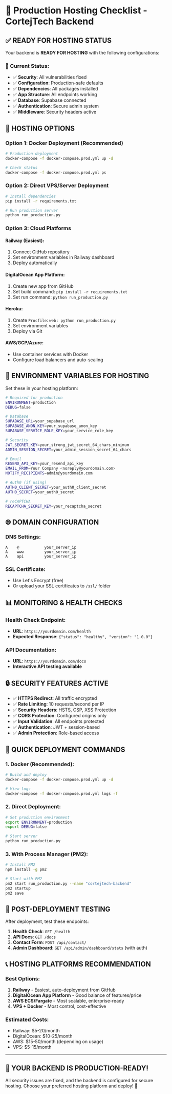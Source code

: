 # 🚀 Production Hosting Checklist - CortejTech Backend

## ✅ READY FOR HOSTING STATUS

Your backend is **READY FOR HOSTING** with the following configurations:

### 🔧 Current Status:
- ✅ **Security**: All vulnerabilities fixed
- ✅ **Configuration**: Production-safe defaults  
- ✅ **Dependencies**: All packages installed
- ✅ **App Structure**: All endpoints working
- ✅ **Database**: Supabase connected
- ✅ **Authentication**: Secure admin system
- ✅ **Middleware**: Security headers active

## 🚀 HOSTING OPTIONS

### Option 1: Docker Deployment (Recommended)

```bash
# Production deployment
docker-compose -f docker-compose.prod.yml up -d

# Check status
docker-compose -f docker-compose.prod.yml ps
```

### Option 2: Direct VPS/Server Deployment

```bash
# Install dependencies
pip install -r requirements.txt

# Run production server
python run_production.py
```

### Option 3: Cloud Platforms

#### **Railway** (Easiest):
1. Connect GitHub repository
2. Set environment variables in Railway dashboard
3. Deploy automatically

#### **DigitalOcean App Platform**:
1. Create new app from GitHub
2. Set build command: `pip install -r requirements.txt`
3. Set run command: `python run_production.py`

#### **Heroku**:
1. Create `Procfile`: `web: python run_production.py`
2. Set environment variables
3. Deploy via Git

#### **AWS/GCP/Azure**:
- Use container services with Docker
- Configure load balancers and auto-scaling

## 🔧 ENVIRONMENT VARIABLES FOR HOSTING

Set these in your hosting platform:

```bash
# Required for production
ENVIRONMENT=production
DEBUG=false

# Database
SUPABASE_URL=your_supabase_url
SUPABASE_ANON_KEY=your_supabase_anon_key
SUPABASE_SERVICE_ROLE_KEY=your_service_role_key

# Security
JWT_SECRET_KEY=your_strong_jwt_secret_64_chars_minimum
ADMIN_SESSION_SECRET=your_admin_session_secret_64_chars

# Email
RESEND_API_KEY=your_resend_api_key
EMAIL_FROM=Your Company <noreply@yourdomain.com>
NOTIFY_RECIPIENTS=admin@yourdomain.com

# Auth0 (if using)
AUTH0_CLIENT_SECRET=your_auth0_client_secret
AUTH0_SECRET=your_auth0_secret

# reCAPTCHA
RECAPTCHA_SECRET_KEY=your_recaptcha_secret
```

## 🌐 DOMAIN CONFIGURATION

### DNS Settings:
```
A    @           your_server_ip
A    www         your_server_ip  
A    api         your_server_ip
```

### SSL Certificate:
- Use Let's Encrypt (free)
- Or upload your SSL certificates to `/ssl/` folder

## 📊 MONITORING & HEALTH CHECKS

### Health Check Endpoint:
- **URL**: `https://yourdomain.com/health`
- **Expected Response**: `{"status": "healthy", "version": "1.0.0"}`

### API Documentation:
- **URL**: `https://yourdomain.com/docs`
- **Interactive API testing available**

## 🔒 SECURITY FEATURES ACTIVE

- ✅ **HTTPS Redirect**: All traffic encrypted
- ✅ **Rate Limiting**: 10 requests/second per IP
- ✅ **Security Headers**: HSTS, CSP, XSS Protection
- ✅ **CORS Protection**: Configured origins only
- ✅ **Input Validation**: All endpoints protected  
- ✅ **Authentication**: JWT + session-based
- ✅ **Admin Protection**: Role-based access

## 🚀 QUICK DEPLOYMENT COMMANDS

### 1. Docker (Recommended):
```bash
# Build and deploy
docker-compose -f docker-compose.prod.yml up -d

# View logs
docker-compose -f docker-compose.prod.yml logs -f
```

### 2. Direct Deployment:
```bash
# Set production environment
export ENVIRONMENT=production
export DEBUG=false

# Start server
python run_production.py
```

### 3. With Process Manager (PM2):
```bash
# Install PM2
npm install -g pm2

# Start with PM2
pm2 start run_production.py --name "cortejtech-backend"
pm2 startup
pm2 save
```

## 🧪 POST-DEPLOYMENT TESTING

After deployment, test these endpoints:

1. **Health Check**: `GET /health`
2. **API Docs**: `GET /docs`  
3. **Contact Form**: `POST /api/contact/`
4. **Admin Dashboard**: `GET /api/admin/dashboard/stats` (with auth)

## 📞 HOSTING PLATFORMS RECOMMENDATION

### **Best Options**:

1. **Railway** - Easiest, auto-deployment from GitHub
2. **DigitalOcean App Platform** - Good balance of features/price
3. **AWS ECS/Fargate** - Most scalable, enterprise-ready
4. **VPS + Docker** - Most control, cost-effective

### **Estimated Costs**:
- Railway: $5-20/month
- DigitalOcean: $10-25/month  
- AWS: $15-50/month (depending on usage)
- VPS: $5-15/month

---

## 🎉 **YOUR BACKEND IS PRODUCTION-READY!**

All security issues are fixed, and the backend is configured for secure hosting. Choose your preferred hosting platform and deploy! 🚀